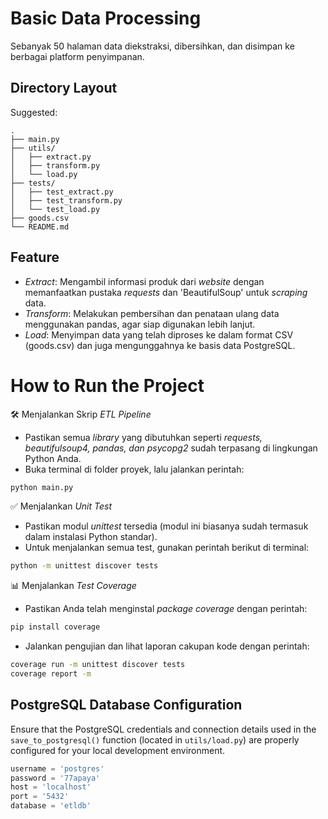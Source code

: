 # Basic Data Processing

Sebanyak 50 halaman data diekstraksi, dibersihkan, dan disimpan ke berbagai platform penyimpanan.

## Directory Layout

Suggested:

```
.
├── main.py
├── utils/
│   ├── extract.py
│   ├── transform.py
│   └── load.py
├── tests/
│   ├── test_extract.py
│   ├── test_transform.py
│   └── test_load.py
├── goods.csv
└── README.md
```


## Feature

- _Extract_: Mengambil informasi produk dari _website_ dengan memanfaatkan pustaka _requests_ dan 'BeautifulSoup' untuk _scraping_ data.
- _Transform_: Melakukan pembersihan dan penataan ulang data menggunakan pandas, agar siap digunakan lebih lanjut.
- _Load_: Menyimpan data yang telah diproses ke dalam format CSV (goods.csv) dan juga mengunggahnya ke basis data PostgreSQL.


# How to Run the Project

🛠 Menjalankan Skrip _ETL Pipeline_
- Pastikan semua _library_ yang dibutuhkan seperti _requests, beautifulsoup4, pandas, dan psycopg2_ sudah terpasang di lingkungan Python Anda.
- Buka terminal di folder proyek, lalu jalankan perintah:

```bash
python main.py
```

✅ Menjalankan _Unit Test_
- Pastikan modul _unittest_ tersedia (modul ini biasanya sudah termasuk dalam instalasi Python standar).
- Untuk menjalankan semua test, gunakan perintah berikut di terminal:

```bash
python -m unittest discover tests
```

📊 Menjalankan _Test Coverage_
- Pastikan Anda telah menginstal _package coverage_ dengan perintah:

```bash
pip install coverage
```

- Jalankan pengujian dan lihat laporan cakupan kode dengan perintah:

```bash
coverage run -m unittest discover tests
coverage report -m
```


## PostgreSQL Database Configuration

Ensure that the PostgreSQL credentials and connection details used in the `save_to_postgresql()` function (located in `utils/load.py`) are properly configured for your local development environment.

```python
username = 'postgres'
password = '77apaya'
host = 'localhost'
port = '5432'
database = 'etldb'
```

